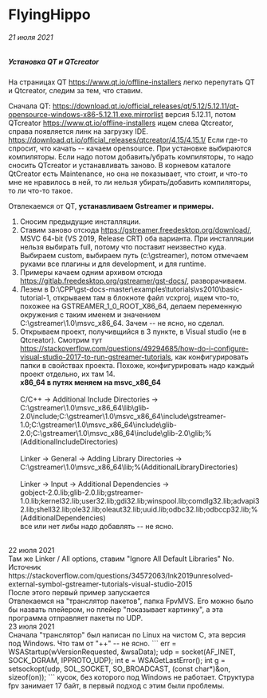 # FlyingHippo
###### 21 июля 2021

##### <b>Установка QT и QTcreator</b>

На страницах QT
https://www.qt.io/offline-installers
легко перепутать QT и Qtcreator, следим за тем, что ставим.

Сначала QT:
https://download.qt.io/official_releases/qt/5.12/5.12.11/qt-opensource-windows-x86-5.12.11.exe.mirrorlist
версия 5.12.11,
потом QTcreator
https://www.qt.io/offline-installers
ищем слева Qtcreator, справа появляется линк на загрузку IDE.
https://download.qt.io/official_releases/qtcreator/4.15/4.15.1/
Если где-то спросит, что качать -- качаем opensource. При установке выбираются компиляторы. Если надо потом добавить/убрать компиляторы, то надо сносить QTcreator и устанавливать заново. В корневом каталоге QtCreator есть Maintenance, но она не показывает, что стоит, и что-то мне не нравилось в ней, то ли нельзя убирать/добавить компиляторы, то ли что-то такое.

Отвлекаемся от QT, <b>устанавливаем Gstreamer и примеры.</b></br>
1) Сносим предыдущие инсталляции.</br>
2) Ставим заново отсюда https://gstreamer.freedesktop.org/download/, MSVC 64-bit (VS 2019, Release CRT) оба варианта. При инсталляции нельзя выбирать full, потому что поставит неизвестно куда. Выбираем custom, выбираем путь (c:\gstreamer), потом отмечаем руками все плагины и для development, и для runtime.
3) Примеры качаем одним архивом отсюда https://gitlab.freedesktop.org/gstreamer/gst-docs/, разворачиваем.
4) Лезем в D:\CPP\gst-docs-master\examples\tutorials\vs2010\basic-tutorial-1, открываем там в блокноте файл vcxproj, ищем что-то, похожее на GSTREAMER_1_0_ROOT_X86_64, делаем переменную окружения с таким именем и значением C:\gstreamer\1.0\msvc_x86_64\. Зачем -- не ясно, но сделал.
5) Открываем проект, получивщийся в 3 пункте, в Visual studio (не в Qtcreator). Смотрим тут https://stackoverflow.com/questions/49294685/how-do-i-configure-visual-studio-2017-to-run-gstreamer-tutorials, как конфигурировать папки в свойствах проекта. Похоже, конфигурировать надо каждый проект отдельно, их там 14.</br>
<b>x86_64 в путях меняем на msvc_x86_64</b></br></br>
C/C++ -> Additional Include Directories -></br>
C:\gstreamer\1.0\msvc_x86_64\lib\glib-2.0\include;C:\gstreamer\1.0\msvc_x86_64\include\gstreamer-1.0;C:\gstreamer\1.0\msvc_x86_64\include\glib-2.0\;C:\gstreamer\1.0\msvc_x86_64\include\glib-2.0\glib;%(AdditionalIncludeDirectories)</br></br>
Linker -> General -> Adding Library Directories -></br>
C:\gstreamer\1.0\msvc_x86_64\lib;%(AdditionalLibraryDirectories)</br></br>
Linker -> Input -> Additional Dependencies -></br>
gobject-2.0.lib;glib-2.0.lib;gstreamer-1.0.lib;kernel32.lib;user32.lib;gdi32.lib;winspool.lib;comdlg32.lib;advapi32.lib;shell32.lib;ole32.lib;oleaut32.lib;uuid.lib;odbc32.lib;odbccp32.lib;%(AdditionalDependencies)</br>
все или нет либы надо добавлять -- не ясно.
</br>
22 июля 2021</br>
Там же Linker / All options, ставим "Ignore All Default Libraries" No.</br>
Источник https://stackoverflow.com/questions/34572063/lnk2019unresolved-external-symbol-gstreamer-tutorials-visual-studio-2015</br>
После этого первый пример запускается</br>
Отвлекаемся на "транслятор пакетов", папка FpvMVS. Его можно было бы назвать плейером, но плейер "показывает картинку", а эта программа отправляет пакеты по UDP.</br>
23 июля 2021</br>
Сначала "транслятор" был написан по Linux на чистом С, эта версия под Windows. Что там от "++" -- не ясно.
```
err = WSAStartup(wVersionRequested, &wsaData);
udp = socket(AF_INET, SOCK_DGRAM, IPPROTO_UDP);
int e = WSAGetLastError();
int g = setsockopt(udp, SOL_SOCKET, SO_BROADCAST, (const char*)&on, sizeof(on));
```
кусок, без которого под Windows не работает. Структура fpv занимает 17 байт, в первый подход с этим были проблемы.
